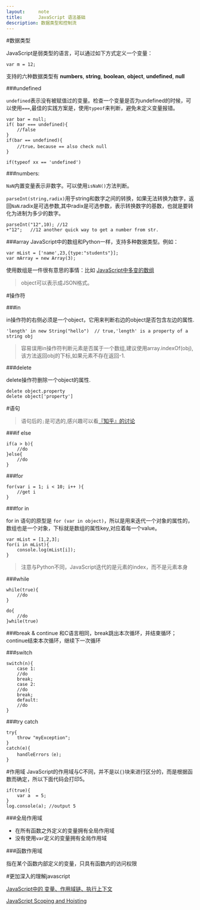 ```yaml
---
layout:     note
title:      JavaScript 语法基础
description: 数据类型和控制流
---
```



#数据类型


JavaScript是弱类型的语言，可以通过如下方式定义一个变量：

    var m = 12;

支持的六种数据类型有 **numbers**, **string**, **boolean**, **object**, **undefined**, **null**

###undefined

`undefined`表示没有被赋值过的变量。检查一个变量是否为undefined的时候，可以使用`===`,最佳的实践方案是，使用`typeof`来判断，避免未定义变量报错。

    var bar = null;
    if( bar === undefined){
        //false
    }
    if(bar == undefined){
        //true，because == also check null
    }

    if(typeof xx == 'undefined')


###numbers:

`NaN`内置变量表示非数字。可以使用`isNaN()`方法判断。

`parseInt(string,radix)`用于string和数字之间的转换，如果无法转换为数字，返回`NaN`.radix是可选参数,其中radix是可选参数，表示转换数字的基数，也就是要转化为进制为多少的数字。

    parseInt("12",10); //12
    +"12";   //12 another quick way to get a number from str.


###array
JavaScript中的数组和Python一样，支持多种数据类型。例如：

    var mList = ['name',23,{type:"students"}];
    var mArray = new Array(3);

使用数组是一件很有意思的事情：比如 [JavaScript中多变的数组](http://atleeon.com/code/2013/10/17/js-array.html)

> object可以表示成JSON格式。

#操作符

###in

in操作符的右侧必须是一个object，它用来判断右边的object是否包含左边的属性.

    'length' in new String("hello")  // true,'length' is a property of a string obj

> 容易误用in操作符判断元素是否属于一个数组,建议使用array.indexOf(obj),该方法返回obj的下标,如果元素不存在返回-1.

###delete

delete操作符删除一个object的属性.
    
    delete object.property
    delete object['property']


#语句
> 语句后的`;`是可选的,感兴趣可以看[『知乎』的讨论](http://www.zhihu.com/question/20298345)

###if else

    if(a > b){
        //do
    }else{
        //do
    }
    
###for

    for(var i = 1; i < 10; i++ ){
        //get i
    }
    
###for in

for in 语句的原型是 `for (var in object)`，所以是用来迭代一个对象的属性的，数组也是一个对象，下标就是数组的属性key,对应着每一个value。

    var mList = [1,2,3];
    for(i in mList){
        console.log(mList[i]);
    }

> 注意与Python不同，JavaScript迭代的是元素的index，而不是元素本身

###while
    
    while(true){
        //do
    }
    
    do{
        //do
    }while(true)
    
###break & continue
和C语言相同，break跳出本次循环，并结束循环；continue结束本次循环，继续下一次循环

###switch
    
    switch(n){
        case 1:
        //do
        break;
        case 2:
        //do
        break;
        default:
        //do
    }

###try catch

    try{
        throw "myException";
    }
    catch(e){
        handleErrors（e);
    }

#作用域
JavaScript的作用域与C不同，并不是以`{}`块来进行区分的，而是根据函数而确定，所以下面代码会打印5。

    if(true){
        var a  = 5;
    }
    log.console(a); //output 5

###全局作用域

+ 在所有函数之外定义的变量拥有全局作用域
+ 没有使用`var`定义的变量拥有全局作用域

###函数作用域

指在某个函数内部定义的变量，只具有函数内的访问权限


#更加深入的理解javascript

[JavaScript中的 变量、作用域链、执行上下文](http://atleeon.com/code/2014/02/26/javascript-basic/)

[JavaScript Scoping and Hoisting](http://atleeon.com/code/2014/03/06/javascript-scoping-hoisting/)



